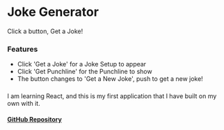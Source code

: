 # Joke Generator
Click a button, Get a Joke!
### Features
- Click 'Get a Joke' for a Joke Setup to appear
- Click 'Get Punchline' for the Punchline to show
- The button changes to 'Get a New Joke', push to get a new joke!


###
I am learning React, and this is my first application that I have built on my own with it.

#### [GitHub Repository](https://github.com/cmeffley/react-joke-api)
